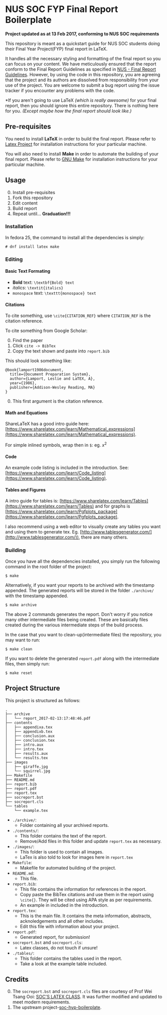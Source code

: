 # NUS SOC FYP Final Report Boilerplate

__Project updated as at 13 Feb 2017, conforming to NUS SOC requirements__

This repository is meant as a quickstart guide for NUS SOC students doing their Final Year Project(FYP) final report in LaTeX.

It handles all the necessary styling and formatting of the final report so you can focus on your content. We have meticulously ensured that the report conform to the Final Report Guidelines as specified in [NUS - Final Report Guidelines](http://www.comp.nus.edu.sg/images/resources/content/undergraduates/CP4101-CA-Rpt-Guideline.pdf). However, by using the code in this repository, you are agreeing that the project and its authors are dissolved from responsibility from your use of the project. You are welcome to submit a bug report using the issue tracker if you encounter any problems with the code.

\*If you aren't going to use LaTeX _(which is really awesome)_ for your final report, then you should ignore this entire repository. There is nothing here for you. _(Except maybe how the final report should look like.)_

## Pre-requisites
You need to install __LaTeX__ in order to build the final report. Please refer to [Latex Project](http://latex-project.org/ftp.html) for installation instructions for your particular machine.

You will also need to install __Make__ in order to automate the building of your final report. Please refer to [GNU Make](https://www.gnu.org/software/make/) for installation instructions for your particular machine.

## Usage
0. Install pre-requisites
0. Fork this repository
0. Edit content
0. Build report
0. Repeat until... __Graduation!!!__

### Installation

In fedora 25, the command to install all the dependencies is simply: 

```
# dnf install latex make
```

### Editing

#### Basic Text Formating

- __Bold__ text: `\textbf{Bold} text`
- _italics_: `\textit{italics}`
- `monospace` text: `\texttt{monospace} text`

#### Citations

To cite something, use `\cite{CITATION_REF}` where `CITATION_REF` is the citation reference.

To cite something from Google Scholar:

0. Find the paper
0. Click `cite -> BibTex`
0. Copy the text shown and paste into `report.bib`

This should look something like:
```
@book{lamport1986document,
  title={Document Preparation System},
  author={Lamport, Leslie and LaTEX, A},
  year={1986},
  publisher={Addison-Wesley Reading, MA}
}
```

0. This first argument is the citation reference.

#### Math and Equations

ShareLaTeX has a good intro guide here: [https://www.sharelatex.com/learn/Mathematical_expressions](https://www.sharelatex.com/learn/Mathematical_expressions).

For simple inlined symbols, wrap then in `$`: eg. $x^2$

#### Code
An example code listing is included in the introduction. See: [https://www.sharelatex.com/learn/Code_listing](https://www.sharelatex.com/learn/Code_listing).

#### Tables and Figures
A intro guide for tables is: [https://www.sharelatex.com/learn/Tables](https://www.sharelatex.com/learn/Tables) and for graphs is [https://www.sharelatex.com/learn/Pgfplots_package](https://www.sharelatex.com/learn/Pgfplots_package).

I also recommend using a web editor to visually create any tables you want and using them to generate tex. Eg. [http://www.tablesgenerator.com/](http://www.tablesgenerator.com/)), there are many others.

### Building
Once you have all the dependencies installed, you simply run the following command in the root folder of the project:

```
$ make
```

Alternatively, if you want your reports to be archived with the timestamp appended. The generated reports will be stored in the folder `./archive/` with the timestamp appended.

```
$ make archive
```

The above 2 commands generates the report. Don't worry if you notice many other intermediate files being created. These are basically files created during the various intermediate steps of the build process.

In the case that you want to clean-up(intermediate files) the repository, you may want to run:

```
$ make clean
```

If you want to delete the generated `report.pdf` along with the intermediate files, then simply run:

```
$ make reset
```

## Project Structure

This project is structured as follows:
```
.
├── archive
│   └── report_2017-02-13:17:48:46.pdf
├── contents
│   ├── appendixa.tex
│   ├── appendixb.tex
│   ├── conclusion.aux
│   ├── conclusion.tex
│   ├── intro.aux
│   ├── intro.tex
│   ├── results.aux
│   └── results.tex
├── images
│   ├── giraffe.jpg
│   └── squirrel.jpg
├── Makefile
├── README.md
├── report.bib
├── report.pdf
├── report.tex
├── socreport.bst
├── socreport.cls
└── tables
    └── example.tex
```

- `./archive/`:
    - Folder containing all your archived reports.
- `./contents/`:
    - This folder contains the text of the report.
    - Remove/Add files in this folder and update `report.tex` as necessary.
- `./images/`:
    - This folder is used to contain all images.
    - LaTex is also told to look for images here in `report.tex`
- `Makefile`:
    - Makefile for automated building of the project.
- `README.md`:
    - This file.
- `report.bib`:
    - This file contains the information for references in the report.
    - Copy paste the BibTex citations and use them in the report using `\cite{}`. They will be cited using APA style as per requirements.
    - An example in included in the introduction.
- `report.tex`:
    - This is the main file. It contains the meta information, abstracts, acknoledgements and all other includes.
    - Edit this file with information about your project.
- `report.pdf`:
    - Generated report, for submission!
- `socreport.bst` and `socreport.cls`:
    - Latex classes, do not touch if unsure!
- `./tables/`:
    - This folder contains the tables used in the report.
    - Take a look at the example table included.

## Credits
0. The `socreport.bst` and `socreport.cls` files are courtesy of Prof Wei Tsang Ooi: [SOC'S LATEX CLASS](https://www.comp.nus.edu.sg/~ooiwt/latex/socreport/). It was further modified and updated to meet modern requirements.
0. The upstream project-[soc-hyp-boilerplate](https://github.com/ymichael/soc-hyp-boilerplate).
